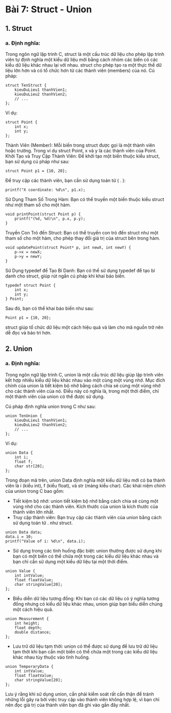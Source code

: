 # Bài 7: Struct - Union
## 1. Struct
### a. Định nghĩa:
Trong ngôn ngữ lập trình C, struct là một cấu trúc dữ liệu cho phép lập trình viên tự định nghĩa một kiểu dữ liệu mới bằng cách nhóm các biến có các kiểu dữ liệu khác nhau lại với nhau. struct cho phép tạo ra một thực thể dữ liệu lớn hơn và có tổ chức hơn từ các thành viên (members) của nó.
Cú pháp:
```
struct TenStruct {
    kieuDuLieu1 thanhVien1;
    kieuDuLieu2 thanhVien2;
    // ...
};
```

Ví dụ:
```
struct Point {
    int x;
    int y;
};
```

Thành Viên (Member): Mỗi biến trong struct được gọi là một thành viên hoặc trường. Trong ví dụ struct Point, x và y là các thành viên của Point.
Khởi Tạo và Truy Cập Thành Viên: Để khởi tạo một biến thuộc kiểu struct, bạn sử dụng cú pháp như sau:
```
struct Point p1 = {10, 20};
```

Để truy cập các thành viên, bạn cần sử dụng toán tử ( . ):
```
printf("X coordinate: %d\n", p1.x);
```

Sử Dụng Tham Số Trong Hàm: Bạn có thể truyền một biến thuộc kiểu struct như một tham số cho một hàm.
```
void printPoint(struct Point p) {
    printf("(%d, %d)\n", p.x, p.y);
}
```

Truyền Con Trỏ đến Struct:
Bạn có thể truyền con trỏ đến struct như một tham số cho một hàm, cho phép thay đổi giá trị của struct bên trong hàm.
```
void updatePoint(struct Point* p, int newX, int newY) {
    p->x = newX;
    p->y = newY;
}
```

Sử Dụng typedef để Tạo Bí Danh:
Bạn có thể sử dụng typedef để tạo bí danh cho struct, giúp rút ngắn cú pháp khi khai báo biến.
```
typedef struct Point {
    int x;
    int y;
} Point;
```

Sau đó, bạn có thể khai báo biến như sau:
```
Point p1 = {10, 20};
```

struct giúp tổ chức dữ liệu một cách hiệu quả và làm cho mã nguồn trở nên dễ đọc và bảo trì hơn.

## 2. Union
### a. Định nghĩa:
Trong ngôn ngữ lập trình C, union là một cấu trúc dữ liệu giúp lập trình viên kết hợp nhiều kiểu dữ liệu khác nhau vào một cùng một vùng nhớ. Mục đích chính của union là tiết kiệm bộ nhớ bằng cách chia sẻ cùng một vùng nhớ cho các thành viên của nó. Điều này có nghĩa là, trong một thời điểm, chỉ một thành viên của union có thể được sử dụng.

Cú pháp định nghĩa union trong C như sau:
```
union TenUnion {
    kieuDuLieu1 thanhVien1;
    kieuDuLieu2 thanhVien2;
    // ...
};
```

Ví dụ:
```
union Data {
    int i;
    float f;
    char str[20];
};
```

Trong đoạn mã trên, union Data định nghĩa một kiểu dữ liệu mới có ba thành viên là i (kiểu int), f (kiểu float), và str (mảng kiểu char).
Các khái niệm chính của union trong C bao gồm:
+ Tiết kiệm bộ nhớ: union tiết kiệm bộ nhớ bằng cách chia sẻ cùng một vùng nhớ cho các thành viên. Kích thước của union là kích thước của thành viên lớn nhất.
+ Truy cập thành viên: Bạn truy cập các thành viên của union bằng cách sử dụng toán tử . như struct.
```
union Data data;
data.i = 10;
printf("Value of i: %d\n", data.i);
```

+ Sử dụng trong các tình huống đặc biệt: union thường được sử dụng khi bạn có một biến có thể chứa một trong các kiểu dữ liệu khác nhau và bạn chỉ cần sử dụng một kiểu dữ liệu tại một thời điểm.
```
union Value {
    int intValue;
    float floatValue;
    char stringValue[20];
};
```

+ Biểu diễn dữ liệu tương đồng: Khi bạn có các dữ liệu có ý nghĩa tương đồng nhưng có kiểu dữ liệu khác nhau, union giúp bạn biểu diễn chúng một cách hiệu quả.
```
union Measurement {
    int height;
    float depth;
    double distance;
};
```

+ Lưu trữ dữ liệu tạm thời: union có thể được sử dụng để lưu trữ dữ liệu tạm thời khi bạn cần một biến có thể chứa một trong các kiểu dữ liệu khác nhau tùy thuộc vào tình huống.
```
union TemporaryData {
    int intValue;
    float floatValue;
    char stringValue[20];
};
```
Lưu ý rằng khi sử dụng union, cần phải kiểm soát rất cẩn thận để tránh những lỗi gây ra bởi việc truy cập vào thành viên không hợp lệ, vì bạn chỉ nên đọc giá trị của thành viên bạn đã ghi vào gần đây nhất.

